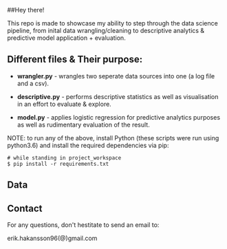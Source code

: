 ##Hey there!

This repo is made to showcase my ability to step through the data science pipeline, from inital data wrangling/cleaning to
descriptive analytics & predictive model application + evaluation.


## Different files & Their purpose:

- <b>wrangler.py</b>  - wrangles two seperate data sources into one (a log file and a csv).

- <b>descriptive.py</b>  - performs descriptive statistics as well as visualisation in an effort to evaluate & explore.

- <b>model.py</b> - applies logistic regression for predictive analytics purposes as well as rudimentary evaluation of the result.

NOTE: to run any of the above, install Python (these scripts were run using python3.6) and install the required dependencies via pip:
	
	# while standing in project_workspace
	$ pip install -r requirements.txt

## Data

## Contact

For any questions, don't hestitate to send an email to:

erik.hakansson96(@)gmail.com
